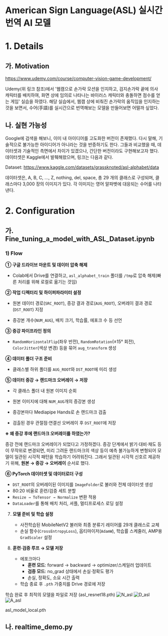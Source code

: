 # American Sign Language(ASL) 실시간 번역 AI 모델

# 1. Details
## 가. Motivation
https://www.udemy.com/course/computer-vision-game-development/

Udemy(위 링크 참조)에서 '웹캠으로 손가락 모션을 인지하고, 검지손가락 끝에 의사 캐릭터를 배치하여, 화면 상에 임의로 나타나는 바이러스 캐릭터와 충돌하면 점수를 얻는 게임' 실습을 하였다. 해당 실습에서, 웹캠 상에 비춰진 손가락의 움직임을 인지하는 것을 보면서, 수어(手語)를 실시간으로 번역해보는 모델을 만들어보면 어떨까 싶었다.

## 나. 실현 가능성
Google에 검색을 해보니, 이미 내 아이디어를 고도화한 버전이 존재했다. 다시 말해, 기술적으로 불가능한 아이디어가 아니라는 것을 반증하기도 한다. 그들과 비교했을 때, 데이터셋과 기술적인 측면에서 차이가 있겠으나, 간단한 버전이라도 구현해보고자 했다. 데이터셋은 Kaggle에서 발췌해왔으며, 링크는 다음과 같다.

Dataset: https://www.kaggle.com/datasets/grassknoted/asl-alphabet/data

데이터셋은, A, B, C, ..., Z, nothing, del, space, 총 29 개의 클래스로 구성되며, 클래스마다 3,000 장의 이미지가 있다. 각 이미지는 영어 알파벳에 대응되는 수어를 나타낸다.

# 2. Configuration
## 가. Fine_tuning_a_model_with_ASL_Dataset.ipynb
### 1) Flow
**① 구글 드라이브 마운트 및 데이터 압축 해제**  
- Colab에서 Drive를 연결하고, `asl_alphabet_train` 폴더를 `/tmp`로 압축 해제(빠른 처리를 위해 로컬로 옮기는 것임)

**② 작업 디렉터리 및 하이퍼파라미터 설정**  
- 원본 데이터 경로(`SRC_ROOT`), 증강 결과 경로(`AUG_ROOT`), 오버레이 결과 경로(`DST_ROOT`) 지정

- 증강본 개수(`NUM_AUG`), 배치 크기, 학습률, 에포크 수 등 선언

**③ 증강 파이프라인 정의**  
- `RandomHorizontalFlip`(좌우 반전), `RandomRotation`(±15° 회전), `ColorJitter`(색상 변경) 등을 묶어 `aug_transform` 생성

**④ 데이터 폴더 구조 준비**  
- 클래스별 하위 폴더를 `AUG_ROOT`와 `DST_ROOT`에 미리 생성

**⑤ 데이터 증강 → 랜드마크 오버레이 → 저장**  
- 각 클래스 폴더 내 원본 이미지 순회  
   
- 원본 이미지에 대해 `NUM_AUG`개의 증강본 생성  

- 증강본마다 Mediapipe Hands로 손 랜드마크 검출  

- 검출된 경우 관절점·연결선 오버레이 후 `DST_ROOT`에 저장

**※ 왜 증강 후에 랜드마크 오버레이를 하였는가?**

증강 전에 랜드마크 오버레이가 되었다고 가정하겠다. 증강 단계에서 밝기·대비·채도 등이 무작위로 변경되면, 미리 그려둔 랜드마크의 색상 등이 예측 불가능하게 변형되어 모델이 일관된 시각적 패턴을 학습하기 어려워진다. 그래서 일관된 시각적 신호르 제공하기 위해, **원본 → 증강 → 오버레이** 순서로 했다.

**⑥ PyTorch 데이터셋 및 데이터로더 구성**  
- `DST_ROOT`의 오버레이된 이미지를 `ImageFolder`로 불러와 전체 데이터셋 생성  
- 80:20 비율로 훈련/검증 세트 분할  
- `Resize → ToTensor → Normalize` 변환 적용
- `DataLoader`를 통해 배치 처리, 셔플, 멀티프로세스 로딩 설정

7. **모델 준비 및 학습 설정**  
   - 사전학습된 MobileNetV2 불러와 최종 분류기 레이어를 29개 클래스로 교체  
   - 손실 함수(`CrossEntropyLoss`), 옵티마이저(`AdamW`), 학습률 스케줄러, AMP용 `GradScaler` 설정

8. **훈련·검증 루프 → 모델 저장**  
   - 에포크마다  
     - **훈련 모드**: forward → backward → optimizer/스케일러 업데이트  
     - **검증 모드**: no_grad 상태에서 손실·정확도 평가  
     - 손실, 정확도, 소요 시간 출력  
   - 학습 종료 후 `.pth` 가중치를 Drive 경로에 저장


학습 완료 후 최적의 모델을 파일로 저장 (asl_resnet18.pth)
![N_asl](https://github.com/user-attachments/assets/1d5753e7-576b-4b40-b542-c1c58b78b24c)
![D_asl](https://github.com/user-attachments/assets/a922c6c5-6a75-47c8-bac9-ef9346a13bbe)
![A_asl](https://github.com/user-attachments/assets/b961f4a2-c6ed-4043-b78f-3790594ab68f)



asl_model_local.pth
## 나. realtime_demo.py
